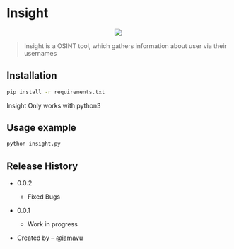 # Insight

<p align="center"><img src="https://user-images.githubusercontent.com/48346347/116286981-7c359800-a7ad-11eb-89fd-7ebd0d4b35a6.png"></p>

> Insight is a OSINT tool, which gathers information about user via their usernames


## Installation



```sh
pip install -r requirements.txt
```
Insight Only works with python3

## Usage example

```sh
python insight.py 
```

## Release History

* 0.0.2
   * Fixed Bugs
* 0.0.1
    * Work in progress



* Created by – [@iamavu](https://twitter.com/iamavu)




